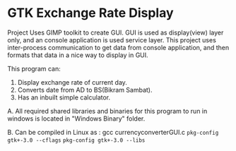 # GTK Exchange Rate Display

Project Uses GIMP toolkit to create GUI.
GUI is used as display(view) layer only, and an console application is used service layer.
This project uses inter-process communication to get data from console application, and then 
formats that data in a nice way to display in GUI. 

This program can:
  1. Display exchange rate of current day. 
  2. Converts date from AD to BS(Bikram Sambat).
  3. Has an inbuilt simple calculator.

A. All required shared libraries and binaries for this program to run in windows is located in "Windows Binary" folder. 

B. Can be compiled in Linux as :
    gcc currencyconverterGUI.c `pkg-config gtk+-3.0 --cflags` `pkg-config gtk+-3.0 --libs`
